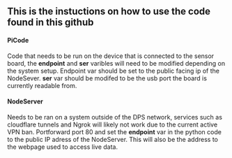 ## This is the instuctions on how to use the code found in this github

#### PiCode
Code that needs to be run on the device that is connected to the sensor board, the **endpoint** and **ser** varibles will need to be modified depending on the system setup. Endpoint var should be set to the public facing ip of the NodeSever. **ser** var should be modifed to be the usb port the board is currently readable from. 

#### NodeServer
Needs to be ran on a system outside of the DPS network, services such as cloudflare tunnels and Ngrok will likely not work due to the current active VPN ban. Portforward port 80 and set the **endpoint** var in the python code to the public IP adress of the NodeServer. This will also be the address to the webpage used to access live data.

